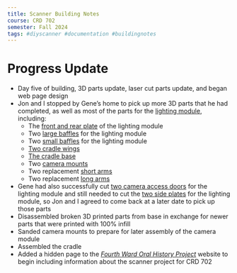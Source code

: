 ```yaml
---
title: Scanner Building Notes
course: CRD 702
semester: Fall 2024
tags: #diyscanner #documentation #buildingnotes
---
```

# Progress Update
- Day five of building, 3D parts update, laser cut parts update, and began web page design
- Jon and I stopped by Gene’s home to pick up more 3D parts that he had completed, as well as most of the parts for the [lighting module](https://diybookscanner.org/archivist/indexfe70.html?page_id=253), including:
    - The [front and rear plate](https://diybookscanner.org/archivist/indexfe70.html?page_id=253#:~:text=Large%20Front/Rear%20Plate) of the lighting module
    - Two [large baffles](https://diybookscanner.org/archivist/indexfe70.html?page_id=253#:~:text=This%20is%20the-,Large%20Baffle,-of%20the%20Lighting) for the lighting module
    - Two [small baffles](https://diybookscanner.org/archivist/indexfe70.html?page_id=253#:~:text=This%20is%20the-,Small%20Baffle,-of%20the%20Lighting) for the lighting module
    - [Two cradle wings](https://diybookscanner.org/archivist/index96cb.html?page_id=141)
    - [The cradle base](https://diybookscanner.org/archivist/index08d2.html?page_id=131)
    - Two [camera mounts](https://diybookscanner.org/archivist/indexed66.html?page_id=135)
    - Two replacement [short arms](https://diybookscanner.org/archivist/indexc361.html?page_id=137)
    - Two replacement [long arms](https://diybookscanner.org/archivist/indexa7df.html?page_id=133)
- Gene had also successfully cut [two camera access doors](https://diybookscanner.org/archivist/indexfe70.html?page_id=253#:~:text=This%20is%20the-,Camera%20Access%20Door,-of%20the%20Lighting) for the lighting module and still needed to cut the [two side plates](https://diybookscanner.org/archivist/indexfe70.html?page_id=253#:~:text=Large%20Side%20Plate%20of%20the%20Lighting%20Module.) for the lighting module, so Jon and I agreed to come back at a later date to pick up those parts
- Disassembled broken 3D printed parts from base in exchange for newer parts that were printed with 100% infill
- Sanded camera mounts to prepare for later assembly of the camera module
- Assembled the cradle
- Added a hidden page to the [*Fourth Ward Oral History Project*](https://www.fourthwardhistory.org/) website to begin including information about the scanner project for CRD 702